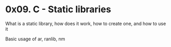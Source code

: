 # 0x09. C - Static libraries
What is a static library, how does it work, how to create one, and how to use it

Basic usage of ar, ranlib, nm
